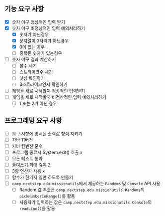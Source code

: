 ## 기능 요구 사항

- [x] 숫자 야구 정상적인 입력 받기
- [x] 숫자 야구 비정상적인 입력 예외처리하기
    - [x] 숫자가 아닌경우
    - [x] 문자열이 3자리가 아닌경우
    - [x] 0이 있는 경우
    - [ ] 중복된 숫자가 있는경우
- [ ] 숫자 야구 결과 계산하기
    - [ ] 볼수 세기
    - [ ] 스트라이크수 세기
    - [ ] 낫싱 확인하기
    - [ ] 3스트라이크인지 확인하기
- [ ] 게임을 새로 시작할지 정상적인 입력받기
- [ ] 게임을 새로 시작할지 비정상적인 입력 예외처리하기
    - [ ] 1 또는 2가 아닌 경우

## 프로그래밍 요구 사항

- [ ] 요구 사항에 명시된 출력값 형식 지키기
- [ ] 자바 11버전
- [ ] 자바 컨벤션 준수
- [ ] 프로그램 종료시 System.exit() 호출 x
- [ ] 모든 테스트 통과
- [ ] 들여쓰기 최대 깊이 2
- [ ] 3항 연산자 사용 x
- [ ] 함수가 한가지 일만 하도록 만들기
- [ ] `camp.nextstep.edu.missionutils`에서 제공하는 `Randoms` 및 `Console` API 사용
    - [ ] Random 값 추출은 `camp.nextstep.edu.missionutils.Randoms`의 `pickNumberInRange()`를 활용
    - [ ] 사용자가 입력하는 값은 `camp.nextstep.edu.missionutils.Console`의 `readLine()`을 활용